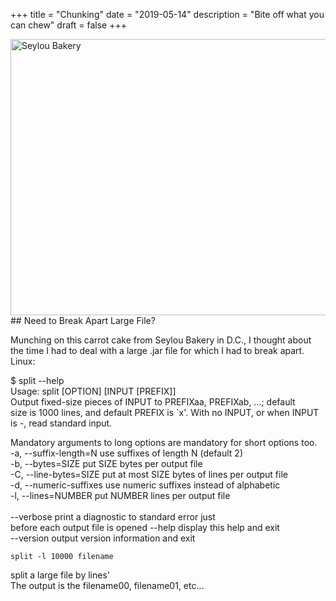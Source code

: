 +++
title = "Chunking"
date = "2019-05-14"
description = "Bite off what you can chew"
draft = false
+++

<img src="/images/coffee_shop.jpg" alt = "Seylou Bakery" style="width:642px;height:442px;">
## Need to Break Apart Large File?

Munching on this carrot cake from Seylou Bakery in D.C., I thought about the time I had to deal with a large .jar file for which I had to break apart.
Linux: <br>

$ split --help <br>
Usage: split [OPTION] [INPUT [PREFIX]] <br>
Output fixed-size pieces of INPUT to PREFIXaa, PREFIXab, ...; default<br>
size is 1000 lines, and default PREFIX is `x'.  With no INPUT, or when INPUT<br>
is -, read standard input.<br>

Mandatory arguments to long options are mandatory for short options too.<br>
  -a, --suffix-length=N   use suffixes of length N (default 2)<br>
  -b, --bytes=SIZE        put SIZE bytes per output file<br>
  -C, --line-bytes=SIZE   put at most SIZE bytes of lines per output file<br>
  -d, --numeric-suffixes  use numeric suffixes instead of alphabetic<br>
  -l, --lines=NUMBER      put NUMBER lines per output file<br>
  <br>
  --verbose               print a diagnostic to standard error just<br>
                          before each output file is opened
      --help     display this help and exit<br>
      --version  output version information and exit<br>
      
      
    split -l 10000 filename

split a large file by lines' <br>
The output is the filename00, filename01, etc...



